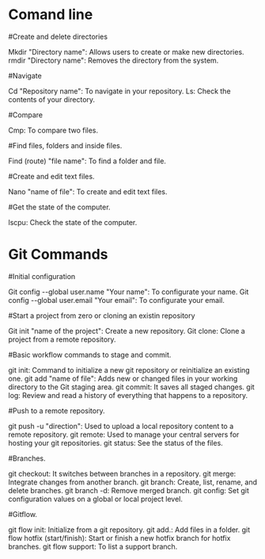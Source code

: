 
# Comand line

#Create and delete directories

Mkdir "Directory name": Allows users to create or make new directories.
rmdir "Directory name": Removes the directory from the system.

#Navigate

Cd "Repository name": To navigate in your repository.
Ls: Check the contents of your directory.

#Compare

Cmp: To compare two files.

#Find files, folders and inside files.

Find (route) "file name": To find a folder and file.

#Create and edit text files.

Nano "name of file": To create and edit text files.


#Get the state of the computer.

lscpu: Check the state of the computer.

# Git Commands

#Initial configuration

Git config --global user.name "Your name": To configurate your name.
Git config --global user.email "Your email": To configurate your email.

#Start a project from zero or cloning an existin repository

Git init "name of the project": Create a new repository.
Git clone: Clone a project from a remote repository.

#Basic workflow commands to stage and commit.

git init: Command to initialize a new git repository or reinitialize an existing one.
git add "name of file": Adds new or changed files in your working directory to the Git staging area.
git commit: It saves all staged changes.
git log: Review and read a history of everything that happens to a repository.

#Push to a remote repository.

git push -u "direction": Used to upload a local repository content to a remote repository.
git remote: Used to manage your central servers for hosting your git repositories. 
git status: See the status of the files. 

#Branches.

git checkout: It switches between branches in a repository. 
git merge: Integrate changes from another branch.
git branch: Create, list, rename, and delete branches.
git branch -d: Remove merged branch.
git config: Set git configuration values on a global or local project level.

#Gitflow.

git flow init: Initialize from a git repository.
git add.: Add files in a folder.
git flow hotfix (start/finish): Start or finish a new hotfix branch for hotfix branches.
git flow support: To list a support branch. 



